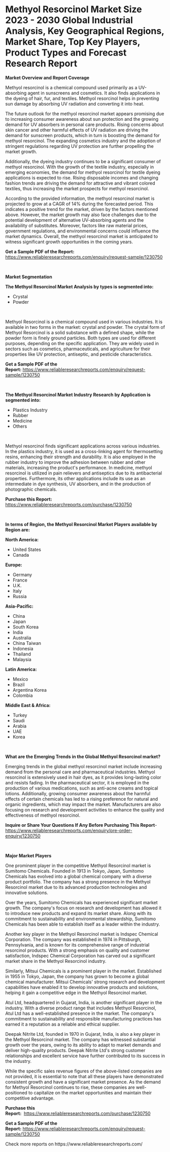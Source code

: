 <p><h1>Methyol Resorcinol Market Size 2023 - 2030 Global Industrial Analysis, Key Geographical Regions, Market Share, Top Key Players, Product Types and Forecast Research Report</h1></p><p><strong>Market Overview and Report Coverage</strong></p>
<p><p>Methyol resorcinol is a chemical compound used primarily as a UV-absorbing agent in sunscreens and cosmetics. It also finds applications in the dyeing of hair, fur, and textiles. Methyol resorcinol helps in preventing sun damage by absorbing UV radiation and converting it into heat.</p><p>The future outlook for the methyol resorcinol market appears promising due to increasing consumer awareness about sun protection and the growing demand for UV absorbers in personal care products. Rising concerns about skin cancer and other harmful effects of UV radiation are driving the demand for sunscreen products, which in turn is boosting the demand for methyol resorcinol. The expanding cosmetics industry and the adoption of stringent regulations regarding UV protection are further propelling the market growth.</p><p>Additionally, the dyeing industry continues to be a significant consumer of methyol resorcinol. With the growth of the textile industry, especially in emerging economies, the demand for methyol resorcinol for textile dyeing applications is expected to rise. Rising disposable incomes and changing fashion trends are driving the demand for attractive and vibrant colored textiles, thus increasing the market prospects for methyol resorcinol.</p><p>According to the provided information, the methyol resorcinol market is projected to grow at a CAGR of 14% during the forecasted period. This indicates a positive trend for the market, driven by the factors mentioned above. However, the market growth may also face challenges due to the potential development of alternative UV-absorbing agents and the availability of substitutes. Moreover, factors like raw material prices, government regulations, and environmental concerns could influence the market dynamics. Overall, the methyol resorcinol market is anticipated to witness significant growth opportunities in the coming years.</p></p>
<p><strong>Get a Sample PDF of the Report:</strong> <a href="https://www.reliableresearchreports.com/enquiry/request-sample/1230750">https://www.reliableresearchreports.com/enquiry/request-sample/1230750</a></p>
<p>&nbsp;</p>
<p><strong>Market Segmentation</strong></p>
<p><strong>The Methyol Resorcinol Market Analysis by types is segmented into:</strong></p>
<p><ul><li>Crystal</li><li>Powder</li></ul></p>
<p>&nbsp;</p>
<p><p>Methyol Resorcinol is a chemical compound used in various industries. It is available in two forms in the market: crystal and powder. The crystal form of Methyol Resorcinol is a solid substance with a defined shape, while the powder form is finely ground particles. Both types are used for different purposes, depending on the specific application. They are widely used in sectors such as cosmetics, pharmaceuticals, and agriculture for their properties like UV protection, antiseptic, and pesticide characteristics.</p></p>
<p><strong>Get a Sample PDF of the Report:</strong>&nbsp;<a href="https://www.reliableresearchreports.com/enquiry/request-sample/1230750">https://www.reliableresearchreports.com/enquiry/request-sample/1230750</a></p>
<p>&nbsp;</p>
<p><strong>The Methyol Resorcinol Market Industry Research by Application is segmented into:</strong></p>
<p><ul><li>Plastics Industry</li><li>Rubber</li><li>Medicine</li><li>Others</li></ul></p>
<p>&nbsp;</p>
<p><p>Methyol resorcinol finds significant applications across various industries. In the plastics industry, it is used as a cross-linking agent for thermosetting resins, enhancing their strength and durability. It is also employed in the rubber industry to improve the adhesion between rubber and other materials, increasing the product's performance. In medicine, methyol resorcinol is utilized in pain relievers and antiseptics due to its antibacterial properties. Furthermore, its other applications include its use as an intermediate in dye synthesis, UV absorbers, and in the production of photographic chemicals.</p></p>
<p><strong>Purchase this Report:</strong>&nbsp; <a href="https://www.reliableresearchreports.com/purchase/1230750">https://www.reliableresearchreports.com/purchase/1230750</a></p>
<p>&nbsp;</p>
<p><strong>In terms of Region, the Methyol Resorcinol Market Players available by Region are:</strong></p>
<p>
    <p> <strong> North America: </strong>
        <ul>
            <li>United States</li>
            <li>Canada</li>
        </ul>
        </p> 
    <p> <strong> Europe: </strong>
        <ul>
            <li>Germany</li>
            <li>France</li>
            <li>U.K.</li>
            <li>Italy</li>
            <li>Russia</li>
        </ul>
        </p> 
    <p> <strong> Asia-Pacific: </strong>
        <ul>
            <li>China</li>
            <li>Japan</li>
            <li>South Korea</li>
            <li>India</li>
            <li>Australia</li>
            <li>China Taiwan</li>
            <li>Indonesia</li>
            <li>Thailand</li>
            <li>Malaysia</li>
        </ul>
        </p> 
    <p> <strong> Latin America: </strong>
        <ul>
            <li>Mexico</li>
            <li>Brazil</li>
            <li>Argentina Korea</li>
            <li>Colombia</li>
        </ul>
        </p> 
    <p> <strong> Middle East & Africa: </strong>
        <ul>
            <li>Turkey</li>
            <li>Saudi</li>
            <li>Arabia</li>
            <li>UAE</li>
            <li>Korea</li>
        </ul>
    </p>
    </p>
<p>&nbsp;</p>
<p><strong>What are the Emerging Trends in the Global Methyol Resorcinol market?</strong></p>
<p><p>Emerging trends in the global methyol resorcinol market include increasing demand from the personal care and pharmaceutical industries. Methyol resorcinol is extensively used in hair dyes, as it provides long-lasting color and resists fading. In the pharmaceutical sector, it is employed in the production of various medications, such as anti-acne creams and topical lotions. Additionally, growing consumer awareness about the harmful effects of certain chemicals has led to a rising preference for natural and organic ingredients, which may impact the market. Manufacturers are also focusing on research and development activities to enhance the quality and effectiveness of methyol resorcinol.</p></p>
<p><strong>Inquire or Share Your Questions If Any Before Purchasing This Report</strong>- <a href="https://www.reliableresearchreports.com/enquiry/pre-order-enquiry/1230750">https://www.reliableresearchreports.com/enquiry/pre-order-enquiry/1230750</a></p>
<p>&nbsp;</p>
<p><strong>Major Market Players</strong></p>
<p><p>One prominent player in the competitive Methyol Resorcinol market is Sumitomo Chemicals. Founded in 1913 in Tokyo, Japan, Sumitomo Chemicals has evolved into a global chemical company with a diverse product portfolio. The company has a strong presence in the Methyol Resorcinol market due to its advanced production technologies and innovative solutions.</p><p>Over the years, Sumitomo Chemicals has experienced significant market growth. The company's focus on research and development has allowed it to introduce new products and expand its market share. Along with its commitment to sustainability and environmental stewardship, Sumitomo Chemicals has been able to establish itself as a leader within the industry.</p><p>Another key player in the Methyol Resorcinol market is Indspec Chemical Corporation. The company was established in 1974 in Pittsburgh, Pennsylvania, and is known for its comprehensive range of industrial resorcinol products. With a strong emphasis on quality and customer satisfaction, Indspec Chemical Corporation has carved out a significant market share in the Methyol Resorcinol industry.</p><p>Similarly, Mitsui Chemicals is a prominent player in the market. Established in 1955 in Tokyo, Japan, the company has grown to become a global chemical manufacturer. Mitsui Chemicals' strong research and development capabilities have enabled it to develop innovative products and solutions, helping it gain a competitive edge in the Methyol Resorcinol market.</p><p>Atul Ltd, headquartered in Gujarat, India, is another significant player in the industry. With a diverse product range that includes Methyol Resorcinol, Atul Ltd has a well-established presence in the market. The company's commitment to sustainability and responsible manufacturing practices has earned it a reputation as a reliable and ethical supplier.</p><p>Deepak Nitrite Ltd, founded in 1970 in Gujarat, India, is also a key player in the Methyol Resorcinol market. The company has witnessed substantial growth over the years, owing to its ability to adapt to market demands and deliver high-quality products. Deepak Nitrite Ltd's strong customer relationships and excellent service have further contributed to its success in the industry.</p><p>While the specific sales revenue figures of the above-listed companies are not provided, it is essential to note that all these players have demonstrated consistent growth and have a significant market presence. As the demand for Methyol Resorcinol continues to rise, these companies are well-positioned to capitalize on the market opportunities and maintain their competitive advantage.</p></p>
<p><strong>Purchase this Report:</strong>&nbsp;&nbsp;<a href="https://www.reliableresearchreports.com/purchase/1230750">https://www.reliableresearchreports.com/purchase/1230750</a></p>
<p></p>
<p><strong>Get a Sample PDF of the Report:</strong>&nbsp;<a href="https://www.reliableresearchreports.com/enquiry/request-sample/1230750">https://www.reliableresearchreports.com/enquiry/request-sample/1230750</a></p>
<p>Check more reports on https://www.reliableresearchreports.com/</p>